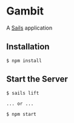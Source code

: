 # Gambit

A [Sails](http://sailsjs.org) application

## Installation

```
$ npm install
```

## Start the Server

```
$ sails lift

... or ...

$ npm start
```